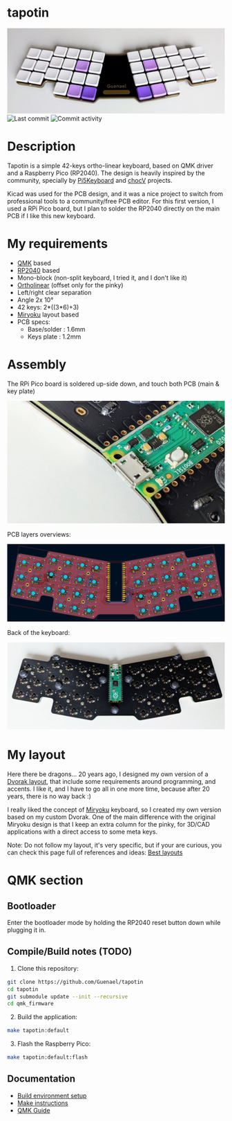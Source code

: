 # tapotin

![tapotin](https://github.com/Guenael/tapotin/blob/main/art/keyboard-front.jpg)
![Last commit](https://img.shields.io/github/last-commit/Guenael/tapotin)
![Commit activity](https://img.shields.io/github/commit-activity/m/Guenael/tapotin)

# Description

Tapotin is a simple 42-keys ortho-linear keyboard, based on QMK driver and a Raspberry Pico (RP2040). The design is heavily inspired by the community, specially by [Pi5Keyboard](https://github.com/luke-schutt/Pi5Keyboard) and [chocV](https://github.com/brickbots/chocV) projects.

Kicad was used for the PCB design, and it was a nice project to switch from professional tools to a community/free PCB editor. For this first version, I used a RPi Pico board, but I plan to solder the RP2040 directly on the main PCB if I like this new keyboard.

# My requirements

- [QMK](https://qmk.fm/) based
- [RP2040](https://en.wikipedia.org/wiki/RP2040) based
- Mono-block (non-split keyboard, I tried it, and I don't like it)
- [Ortholinear](https://en.wiktionary.org/wiki/ortholinear) (offset only for the pinky)
- Left/right clear separation
- Angle 2x 10°
- 42 keys: 2*((3*6)+3)
- [Miryoku](https://github.com/manna-harbour/miryoku) layout based
- PCB specs:
  - Base/solder : 1.6mm
  - Keys plate  : 1.2mm

# Assembly

The RPi Pico board is soldered up-side down, and touch both PCB (main & key plate)

![Sandwhich](https://github.com/Guenael/tapotin/blob/main/art/assembly-sandwich.jpg)

PCB layers overviews:

![PCB-Layers](https://github.com/Guenael/tapotin/blob/main/art/pcb-layers.png)

Back of the keyboard:

![Back](https://github.com/Guenael/tapotin/blob/main/art/keyboard-back.jpg)

# My layout 

Here there be dragons... 20 years ago, I designed my own version of a [Dvorak layout](https://en.wikipedia.org/wiki/Dvorak_keyboard_layout), that include some requirements around programming, and accents. I like it, and I have to go all in one more time, because after 20 years, there is no way back :)

I really liked the concept of [Miryoku](https://github.com/manna-harbour/miryoku) keyboard, so I created my own version based on my custom Dvorak. One of the main difference with the original Miryoku design is that I keep an extra column for the pinky, for 3D/CAD applications with a direct access to some meta keys.

Note: Do not follow my layout, it's very specific, but if your are curious, you can check this page full of references and ideas: [Best layouts](https://www.keyboard-design.com/best-layouts.html) 

# QMK section

## Bootloader

Enter the bootloader mode by holding the RP2040 reset button down while plugging it in.

## Compile/Build notes (TODO)

1. Clone this repository:

```bash
git clone https://github.com/Guenael/tapotin
cd tapotin
git submodule update --init --recursive
cd qmk_firmware
```
2. Build the application:

```bash
make tapotin:default
```
3. Flash the Raspberry Pico:

```bash
make tapotin:default:flash
```

## Documentation

- [Build environment setup](https://docs.qmk.fm/#/getting_started_build_tools)
- [Make instructions](https://docs.qmk.fm/#/getting_started_make_guide)
- [QMK Guide](https://docs.qmk.fm/#/newbs)
